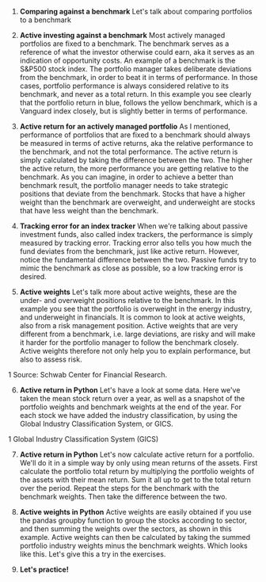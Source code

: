 1. **Comparing against a benchmark**
Let's talk about comparing portfolios to a benchmark

2. **Active investing against a benchmark**
Most actively managed portfolios are fixed to a benchmark. The benchmark serves as a reference of what the investor otherwise could earn, aka it serves as an indication of opportunity costs. An example of a benchmark is the S&P500 stock index. The portfolio manager takes deliberate deviations from the benchmark, in order to beat it in terms of performance. In those cases, portfolio performance is always considered relative to its benchmark, and never as a total return. In this example you see clearly that the portfolio return in blue, follows the yellow benchmark, which is a Vanguard index closely, but is slightly better in terms of performance.

3. **Active return for an actively managed portfolio**
As I mentioned, performance of portfolios that are fixed to a benchmark should always be measured in terms of active returns, aka the relative performance to the benchmark, and not the total performance. The active return is simply calculated by taking the difference between the two. The higher the active return, the more performance you are getting relative to the benchmark. As you can imagine, in order to achieve a better than benchmark result, the portfolio manager needs to take strategic positions that deviate from the benchmark. Stocks that have a higher weight than the benchmark are overweight, and underweight are stocks that have less weight than the benchmark.

4. **Tracking error for an index tracker**
When we're talking about passive investment funds, also called index trackers, the performance is simply measured by tracking error. Tracking error also tells you how much the fund deviates from the benchmark, just like active return. However, notice the fundamental difference between the two. Passive funds try to mimic the benchmark as close as possible, so a low tracking error is desired.

5. **Active weights**
Let's talk more about active weights, these are the under- and overweight positions relative to the benchmark. In this example you see that the portfolio is overweight in the energy industry, and underweight in financials. It is common to look at active weights, also from a risk management position. Active weights that are very different from a benchmark, i.e. large deviations, are risky and will make it harder for the portfolio manager to follow the benchmark closely. Active weights therefore not only help you to explain performance, but also to assess risk.

1 Source: Schwab Center for Financial Research.

6. **Active return in Python**
Let's have a look at some data. Here we've taken the mean stock return over a year, as well as a snapshot of the portfolio weights and benchmark weights at the end of the year. For each stock we have added the industry classification, by using the Global Industry Classification System, or GICS.

1 Global Industry Classification System (GICS)

7. **Active return in Python**
Let's now calculate active return for a portfolio. We'll do it in a simple way by only using mean returns of the assets. First calculate the portfolio total return by multiplying the portfolio weights of the assets with their mean return. Sum it all up to get to the total return over the period. Repeat the steps for the benchmark with the benchmark weights. Then take the difference between the two.

8. **Active weights in Python**
Active weights are easily obtained if you use the pandas groupby function to group the stocks according to sector, and then summing the weights over the sectors, as shown in this example. Active weights can then be calculated by taking the summed portfolio industry weights minus the benchmark weights. Which looks like this. Let's give this a try in the exercises.

9. **Let's practice!**